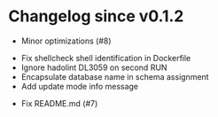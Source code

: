 # Changelog since v0.1.2
- Minor optimizations (#8)

* Fix shellcheck shell identification in Dockerfile
* Ignore hadolint DL3059 on second RUN
* Encapsulate database name in schema assignment
* Add update mode info message 
- Fix README.md (#7) 
